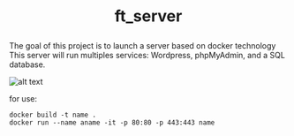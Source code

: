 # <p align=center> ft_server </p>

The goal of this project is to launch a server based on docker technology
This server will run multiples services: Wordpress, phpMyAdmin, and a SQL database.


 ![alt text](https://blog.jetbrains.com/wp-content/uploads/2015/10/phpstorm-large_v-trans.png)

for use:

```
docker build -t name .
docker run --name aname -it -p 80:80 -p 443:443 name
```